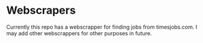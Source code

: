 # Webscrapers
Currently this repo has a webscrapper for finding jobs from timesjobs.com.
I may add other webscrappers for other purposes in future.
